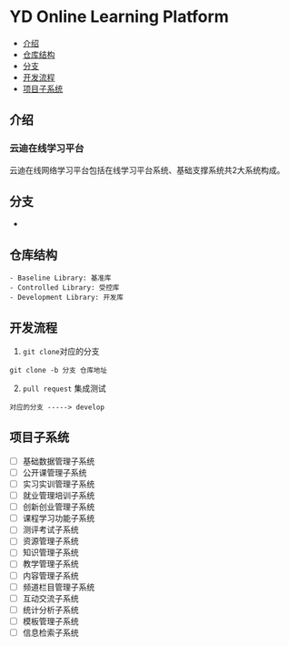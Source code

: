 # YD Online Learning Platform

  * [介绍](#介绍)
  * [仓库结构](#云迪在线学习平台)
  * [分支](#分支)
  * [开发流程](#开发流程)
  * [项目子系统](#项目子系统)

## 介绍

### 云迪在线学习平台

云迪在线网络学习平台包括在线学习平台系统、基础支撑系统共2大系统构成。

## 分支

- 

## 仓库结构

```struct
- Baseline Library: 基准库
- Controlled Library: 受控库
- Development Library: 开发库
```

## 开发流程
1. `git clone`对应的分支

```git
git clone -b 分支 仓库地址
```

2. `pull request` 集成测试

```git
对应的分支 -----> develop
```

## 项目子系统

- [ ] 基础数据管理子系统
- [ ] 公开课管理子系统
- [ ] 实习实训管理子系统
- [ ] 就业管理培训子系统
- [ ] 创新创业管理子系统
- [ ] 课程学习功能子系统
- [ ] 测评考试子系统
- [ ] 资源管理子系统
- [ ] 知识管理子系统
- [ ] 教学管理子系统
- [ ] 内容管理子系统
- [ ] 频道栏目管理子系统
- [ ] 互动交流子系统
- [ ] 统计分析子系统
- [ ] 模板管理子系统
- [ ] 信息检索子系统
